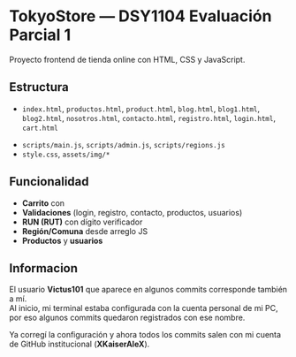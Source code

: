 # TokyoStore — DSY1104 Evaluación Parcial 1

Proyecto frontend de tienda online con HTML, CSS y JavaScript.

## Estructura
- `index.html`, `productos.html`, `product.html`, `blog.html`, `blog1.html`, `blog2.html`, `nosotros.html`, `contacto.html`, `registro.html`, `login.html`, `cart.html`
<!-- - `admin/` dashboard,mantenedores de productos y usuarios -->
- `scripts/main.js`, `scripts/admin.js`, `scripts/regions.js`
- `style.css`, `assets/img/*`

## Funcionalidad
- **Carrito** con 
- **Validaciones** (login, registro, contacto, productos, usuarios)
- **RUN (RUT)** con dígito verificador
- **Región/Comuna** desde arreglo JS
- **Productos** y **usuarios** 


## Informacion
El usuario **Victus101** que aparece en algunos commits corresponde también a mí.  
Al inicio, mi terminal estaba configurada con la cuenta personal de mi PC, por eso algunos commits quedaron registrados con ese nombre.  

Ya corregí la configuración y ahora todos los commits salen con mi cuenta de GitHub institucional (**XKaiserAleX**).  
